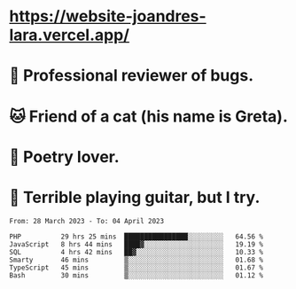# https://website-joandres-lara.vercel.app/
# 🐛 Professional reviewer of bugs.
# 🐱 Friend of a cat (his name is Greta).
# 📜 Poetry lover.
# 🎸 Terrible playing guitar, but I try.

<!--START_SECTION:waka-->

```text
From: 28 March 2023 - To: 04 April 2023

PHP          29 hrs 25 mins  ████████████████░░░░░░░░░   64.56 %
JavaScript   8 hrs 44 mins   ████▓░░░░░░░░░░░░░░░░░░░░   19.19 %
SQL          4 hrs 42 mins   ██▓░░░░░░░░░░░░░░░░░░░░░░   10.33 %
Smarty       46 mins         ▒░░░░░░░░░░░░░░░░░░░░░░░░   01.68 %
TypeScript   45 mins         ▒░░░░░░░░░░░░░░░░░░░░░░░░   01.67 %
Bash         30 mins         ▒░░░░░░░░░░░░░░░░░░░░░░░░   01.12 %
```

<!--END_SECTION:waka-->
